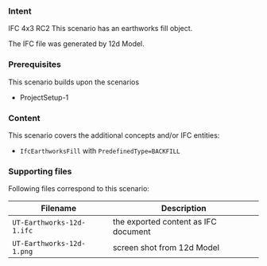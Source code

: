 
### Intent

IFC 4x3 RC2
This scenario has an earthworks fill object.

The IFC file was generated by 12d Model. 

### Prerequisites

This scenario builds upon the scenarios

- ProjectSetup-1

### Content

This scenario covers the additional concepts and/or IFC entities:

- `IfcEarthworksFill` with `PredefinedType=BACKFILL`

### Supporting files

Following files correspond to this scenario:

| Filename                     | Description                              |
|------------------------------|------------------------------------------|
| `UT-Earthworks-12d-1.ifc`    | the exported content as IFC document     |
| `UT-Earthworks-12d-1.png`    | screen shot from 12d Model               |


